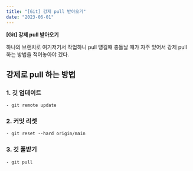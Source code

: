 ```yaml
---
title: "[Git] 강제 pull 받아오기"
date: "2023-06-01"
---
```


**[Git] 강제 pull 받아오기**

하나의 브랜치로 여기저기서 작업하니 pull 떙길때 충돌날 때가 자주 있어서
강제 pull 하는 방법을 적어놓아야 겠다.

## 강제로 pull 하는 방법

### 1. 깃 업데이트

    - git remote update

### 2. 커밋 리셋

    - git reset --hard origin/main

### 3. 깃 풀받기

    - git pull
